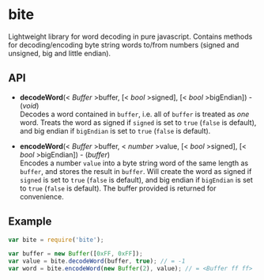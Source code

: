 bite
==========

Lightweight library for word decoding in pure javascript. Contains methods for
decoding/encoding byte string words to/from numbers (signed and unsigned, big and little
endian).

API
----------
* **decodeWord**(< _Buffer_ >buffer, [< _bool_ >signed], [< _bool_ >bigEndian]) - (_void_)  
    Decodes a word contained in `buffer`, i.e. all of `buffer` is treated as
    _one_ word. Treats the word as signed if `signed` is set to `true`
    (`false` is default), and big endian if `bigEndian` is set to `true`
    (`false` is default).

* **encodeWord**(< _Buffer_ >buffer, < _number_ >value, [< _bool_ >signed], [< _bool_ >bigEndian]) - (_buffer_)  
    Encodes a number `value` into a byte string word of the same length as
    `buffer`, and stores the result in `buffer`. Will create the word as signed
    if `signed` is set to `true` (`false` is default), and big endian if
    `bigEndian` is set to `true` (`false` is default). The buffer provided is
    returned for convenience.

Example
----------
```javascript
var bite = require('bite');

var buffer = new Buffer([0xFF, 0xFF]);
var value = bite.decodeWord(buffer, true); // = -1
var word = bite.encodeWord(new Buffer(2), value); // = <Buffer ff ff>
```
